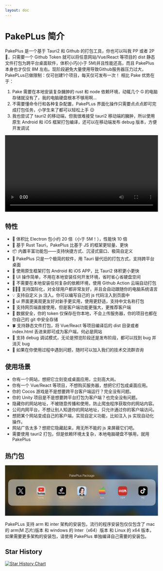 ```yaml
---
layout: doc
---
```


# PakePLus 简介

PakePlus 是一个基于 Tauri2 和 Github 的打包工具，你也可以叫我 PP 或者 2P🫣，只需要一个 Github Token 就可以将任意网站/Vue/React 等项目的 dist 静态文件打包为跨平台桌面软件，体积小巧(小于 5M)并且性能还高，而且 PakePlus 本身也才仅仅 8M 左右。现阶段避免大量使用导致Github服务器压力过大，PakePLus已做限制：仅可创建1个项目，每天仅可发布一次！ 
相比 Pake 优势在于：
1. Pake 需要在本地安装复杂臃肿的 rust 和 node 依赖环境，动辄几个 G 的电脑存储就没有了，我的电脑硬盘根本不够用啊...
2. 不需要懂命令行和各种复杂配置，PakePLus 界面化操作只需要点点点即可完成打包任务，小学生来了都可以轻松上手 😌
3. 我也尝试了 tauri2 的移动端，但我很难接受 tauri2 移动端的臃肿，所以使用原生 Android 和 iOS 框架打包编译，还可以在移动端发布 debug 版本，方便开发调试

<video src="../static//videos/pakeplus.mp4" controls="controls" width="100%"></video>

## 特性

-   🎐 体积比 Electron 包小约 20 倍（小于 5M！），性能快 10 倍
-   🚀 基于 Rust Tauri，PakePlus 比基于 JS 的框架更轻量、更快
-   📦 内置丰富功能包——支持快捷方式、沉浸式窗口、极简自定义
-   👻 PakePlus 只是一个极简的软件，用 Tauri 替代旧的打包方式，支持跨平台桌面
-   📲 使用原生框架打包 Android 和 iOS APP，比 Tauri2 体积更小更快
-   🤗 UI 操作简单，不用在本地安装任何开发环境，省时省心省硬盘空间
-   🌹 不需要在本地安装任何复杂的依赖环境，使用 Github Action 云端自动打包
-   🧑‍🤝‍🧑 支持国际化，对全球用户都非常友好，并且会自动跟随你的电脑系统语言
-   💡 支持自定义 js 注入。你可以编写自己的 js 代码注入到页面中
-   🎨 ui 界面更美观更友好对新手更实用，使用更舒适，支持中文名称打包
-   📡 支持网页端直接使用，但是客户端功能更强大，更推荐客户端
-   🔐 数据安全，你的 token 仅保存在你本地，不会上传服务器，你的项目也都在你自己的 git 中安全存储
-   🍀 支持静态文件打包，将 Vue/React 等项目编译后的 dist 目录或者 index.html 丢进来即可成为客户端，何必是网站
-   🐞 支持 debug 调试模式，无论是预览阶段还是发布阶段，都可以找到 bug 并消灭 bug
-   💬 如果在你使用过程中遇到问题，随时可以加入我们的技术交流群咨询

## 使用场景

-   你有一个网站，想把它立刻变成桌面应用，立刻高大尚。
-   你有一个 Vue/React 等项目，不想购买服务器，想把它打包成桌面应用。
-   你的 Cocos 游戏是不是想要跨平台客户端运行？完全没有问题。
-   你的 Unity 项目是不是想要跨平台打包为客户端？也完全没有问题。
-   隐藏你的网站地址，不被随意传播和使用，防止爬虫程序获取你的网站内容。
-   公司内网平台，不想让别人知道你的网站地址，只允许通过你的客户端访问。
-   想把某个网站变成自己的客户端，实现自定义功能，比如注入 js 实现自动化操作。
-   网站广告太多？想把它隐藏起来，用无所不能的 js 来屏蔽它们吧。
-   需要使用 tauri2 打包，但是依赖环境太复杂，本地电脑硬盘不够用，就用 PakePlus

## 热门包

<img src="../static/imgs/preview.webp"  width=1920/>

PakePLus 支持 arm 和 inter 架构的安装包，流行的程序安装包仅仅包含了 mac 的 arm(M 芯片)版本 和 windows 的 Inter（x64）版本 和 Linux 的 x64 版本，如果需要更多架构的安装包，请使用 PakePlus 单独编译自己需要的安装包。

<Popular />

## Star History

[![Star History Chart](https://api.star-history.com/svg?repos=Sjj1024/PakePlus&type=Date)](https://www.star-history.com/#Sjj1024/PakePlus&Date)

<script setup>
import Popular from '../components/popular.vue'
</script>